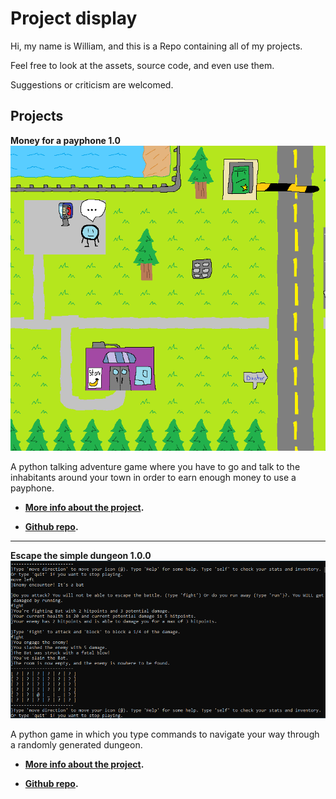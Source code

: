 # Project display

Hi, my name is William, and this is a Repo containing all of my projects.

Feel free to look at the assets, source code, and even use them.

Suggestions or criticism are welcomed.

## Projects

**Money for a payphone 1.0**
![Money for a payphone](https://raw.githubusercontent.com/captnw/project_display/master/Money_for_a_payphone/screenshots/screencap_1.PNG)

A python talking adventure game where you have to go and talk to the inhabitants around your town in order to earn enough money to use a payphone.

- **[More info about the project](./Money_for_a_payphone/PROJECTREADME.md).**

- **[Github repo](https://github.com/captnw/project_display/tree/master/Money_for_a_payphone).**
______

**Escape the simple dungeon 1.0.0**
![Escape the simple dungeon](https://raw.githubusercontent.com/captnw/project_display/master/Escape_the_simple_dungeon/screenshots/screencap_1.PNG)

A python game in which you type commands to navigate your way through a randomly generated dungeon.

- **[More info about the project](./Escape_the_simple_dungeon/PROJECTREADME.md).**

- **[Github repo](https://github.com/captnw/project_display/tree/master/Escape_the_simple_dungeon).**
